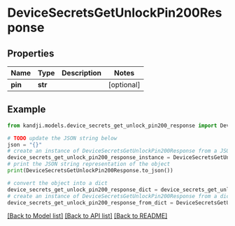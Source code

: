 # DeviceSecretsGetUnlockPin200Response


## Properties

Name | Type | Description | Notes
------------ | ------------- | ------------- | -------------
**pin** | **str** |  | [optional] 

## Example

```python
from kandji.models.device_secrets_get_unlock_pin200_response import DeviceSecretsGetUnlockPin200Response

# TODO update the JSON string below
json = "{}"
# create an instance of DeviceSecretsGetUnlockPin200Response from a JSON string
device_secrets_get_unlock_pin200_response_instance = DeviceSecretsGetUnlockPin200Response.from_json(json)
# print the JSON string representation of the object
print(DeviceSecretsGetUnlockPin200Response.to_json())

# convert the object into a dict
device_secrets_get_unlock_pin200_response_dict = device_secrets_get_unlock_pin200_response_instance.to_dict()
# create an instance of DeviceSecretsGetUnlockPin200Response from a dict
device_secrets_get_unlock_pin200_response_from_dict = DeviceSecretsGetUnlockPin200Response.from_dict(device_secrets_get_unlock_pin200_response_dict)
```
[[Back to Model list]](../README.md#documentation-for-models) [[Back to API list]](../README.md#documentation-for-api-endpoints) [[Back to README]](../README.md)


